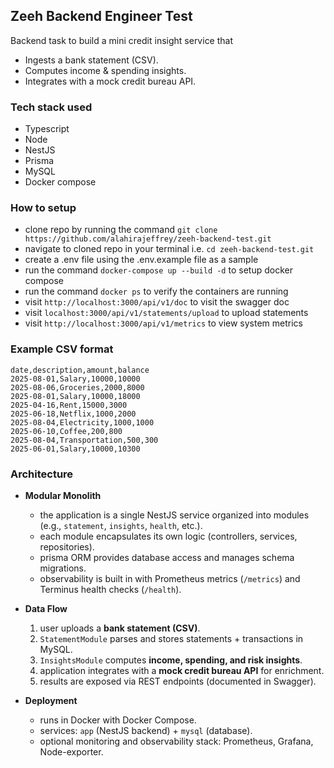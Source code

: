 ## Zeeh Backend Engineer Test

Backend task to build a mini credit insight service that

- Ingests a bank statement (CSV).
- Computes income & spending insights.
- Integrates with a mock credit bureau API.

### Tech stack used

- Typescript
- Node
- NestJS
- Prisma
- MySQL
- Docker compose

### How to setup

- clone repo by running the command `git clone https://github.com/alahirajeffrey/zeeh-backend-test.git`
- navigate to cloned repo in your terminal i.e. `cd zeeh-backend-test.git`
- create a .env file using the .env.example file as a sample
- run the command `docker-compose up --build -d` to setup docker compose
- run the command `docker ps` to verify the containers are running
- visit `http://localhost:3000/api/v1/doc` to visit the swagger doc
- visit `localhost:3000/api/v1/statements/upload` to upload statements
- visit `http://localhost:3000/api/v1/metrics` to view system metrics

### Example CSV format

```
date,description,amount,balance
2025-08-01,Salary,10000,10000
2025-08-06,Groceries,2000,8000
2025-08-01,Salary,10000,18000
2025-04-16,Rent,15000,3000
2025-06-18,Netflix,1000,2000
2025-08-04,Electricity,1000,1000
2025-06-10,Coffee,200,800
2025-08-04,Transportation,500,300
2025-06-01,Salary,10000,10300
```

### Architecture

- **Modular Monolith**
  - the application is a single NestJS service organized into modules (e.g., `statement`, `insights`, `health`, etc.).
  - each module encapsulates its own logic (controllers, services, repositories).
  - prisma ORM provides database access and manages schema migrations.
  - observability is built in with Prometheus metrics (`/metrics`) and Terminus health checks (`/health`).

- **Data Flow**
  1. user uploads a **bank statement (CSV)**.
  2. `StatementModule` parses and stores statements + transactions in MySQL.
  3. `InsightsModule` computes **income, spending, and risk insights**.
  4. application integrates with a **mock credit bureau API** for enrichment.
  5. results are exposed via REST endpoints (documented in Swagger).

- **Deployment**
  - runs in Docker with Docker Compose.
  - services: `app` (NestJS backend) + `mysql` (database).
  - optional monitoring and observability stack: Prometheus, Grafana, Node-exporter.
